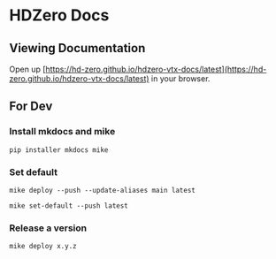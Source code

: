 # HDZero Docs

## Viewing Documentation

Open up [https://hd-zero.github.io/hdzero-vtx-docs/latest](https://hd-zero.github.io/hdzero-vtx-docs/latest) in your browser.

## For Dev

### Install mkdocs and mike

```
pip installer mkdocs mike
```

### Set default

```
mike deploy --push --update-aliases main latest
```

```
mike set-default --push latest
```

### Release a version

```
mike deploy x.y.z
```
